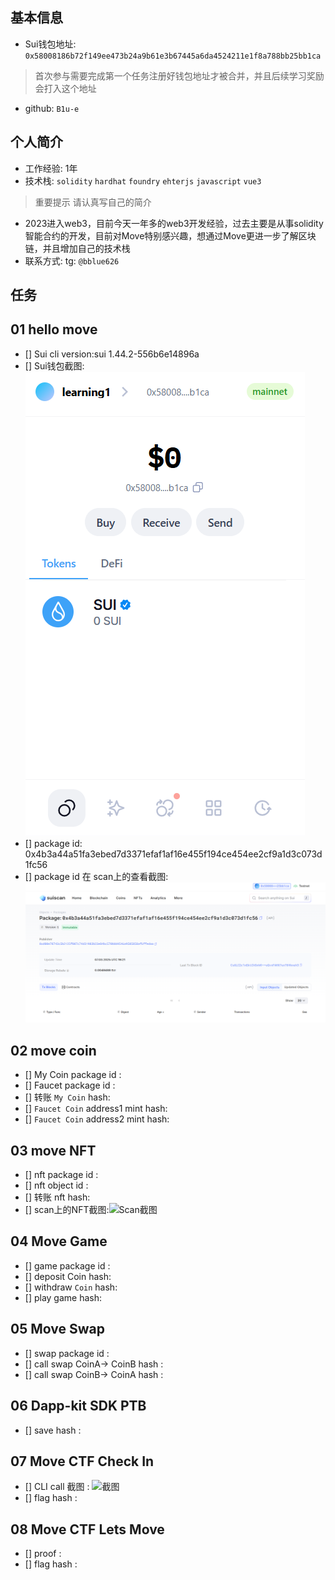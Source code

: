 ## 基本信息
- Sui钱包地址: `0x58008186b72f149ee473b24a9b61e3b67445a6da4524211e1f8a788bb25bb1ca`
> 首次参与需要完成第一个任务注册好钱包地址才被合并，并且后续学习奖励会打入这个地址
- github: `B1u-e`

## 个人简介
- 工作经验: 1年
- 技术栈: `solidity` `hardhat` `foundry` `ehterjs` `javascript` `vue3`
> 重要提示 请认真写自己的简介
- 2023进入web3，目前今天一年多的web3开发经验，过去主要是从事solidity智能合约的开发，目前对Move特别感兴趣，想通过Move更进一步了解区块链，并且增加自己的技术栈
- 联系方式: tg: `@bblue626` 

## 任务

##   01 hello move  
- [] Sui cli version:sui 1.44.2-556b6e14896a
- [] Sui钱包截图: ![Sui钱包截图](./images/钱包截图.png)
- [] package id: 0x4b3a44a51fa3ebed7d3371efaf1af16e455f194ce454ee2cf9a1d3c073d1fc56
- [] package id 在 scan上的查看截图:![Scan截图](./images/scan展示.png)

##   02 move coin
- [] My Coin package id : 
- [] Faucet package id : 
- [] 转账 `My Coin` hash:
- [] `Faucet Coin` address1 mint hash:
- [] `Faucet Coin` address2 mint hash:

##   03 move NFT
- [] nft package id :
- [] nft object id : 
- [] 转账 nft  hash:
- [] scan上的NFT截图:![Scan截图](./images/你的图片地址)

##   04 Move Game
- [] game package id :
- [] deposit Coin hash:
- [] withdraw `Coin` hash:
- [] play game hash:

##   05 Move Swap
- [] swap package id :
- [] call swap CoinA-> CoinB  hash :
- [] call swap CoinB-> CoinA  hash :

##   06 Dapp-kit SDK PTB
- [] save hash :

##   07 Move CTF Check In
- [] CLI call 截图 : ![截图](./images/你的图片地址)
- [] flag hash :

##   08 Move CTF Lets Move
- [] proof : 
- [] flag hash :

